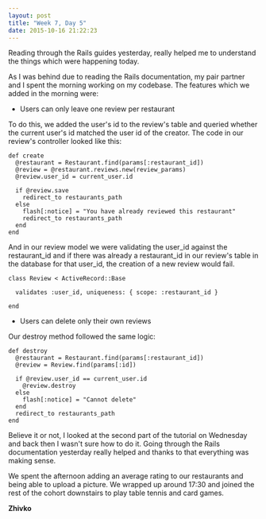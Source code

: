 ```yaml
---
layout: post
title: "Week 7, Day 5"
date: 2015-10-16 21:22:23
---
```

Reading through the Rails guides yesterday, really helped me to understand the things which were happening today.

As I was behind due to reading the Rails documentation, my pair partner and I spent the morning working on my codebase. The features which we added in the morning were:

* Users can only leave one review per restaurant

To do this, we added the user's id to the review's table and queried whether the current user's id matched the user id of the creator. The code in our review's controller looked like this:

    def create
      @restaurant = Restaurant.find(params[:restaurant_id])
      @review = @restaurant.reviews.new(review_params)
      @review.user_id = current_user.id

      if @review.save
        redirect_to restaurants_path
      else
        flash[:notice] = "You have already reviewed this restaurant"
        redirect_to restaurants_path
      end
    end

And in our review model we were validating the user_id against the restaurant_id and if there was already a restaurant_id in our review's table in the database for that user_id, the creation of a new review would fail.


    class Review < ActiveRecord::Base

      validates :user_id, uniqueness: { scope: :restaurant_id }

    end


* Users can delete only their own reviews

Our destroy method followed the same logic:

    def destroy
      @restaurant = Restaurant.find(params[:restaurant_id])
      @review = Review.find(params[:id])

      if @review.user_id == current_user.id
        @review.destroy
      else
        flash[:notice] = "Cannot delete"
      end
      redirect_to restaurants_path
    end

Believe it or not, I looked at the second part of the tutorial on Wednesday and back then I wasn't sure how to do it. Going through the Rails documentation yesterday really helped and thanks to that everything was making sense.

We spent the afternoon adding an average rating to our restaurants and being able to upload a picture. We wrapped up around 17:30 and joined the rest of the cohort downstairs to play table tennis and card games.

__Zhivko__
